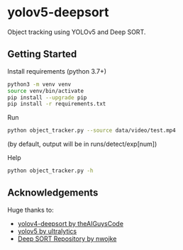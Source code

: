 # yolov5-deepsort

Object tracking using YOLOv5 and Deep SORT.

## Getting Started

Install requirements (python 3.7+)

```bash
python3 -m venv venv
source venv/bin/activate
pip install --upgrade pip
pip install -r requirements.txt
```

Run

```bash
python object_tracker.py --source data/video/test.mp4
```

(by default, output will be in runs/detect/exp[num])

Help

```bash
python object_tracker.py -h
```

## Acknowledgements

Huge thanks to:

- [yolov4-deepsort by theAIGuysCode](https://github.com/theAIGuysCode/yolov4-deepsort)
- [yolov5 by ultralytics](https://github.com/ultralytics/yolov5)
- [Deep SORT Repository by nwojke](https://github.com/nwojke/deep_sort)
